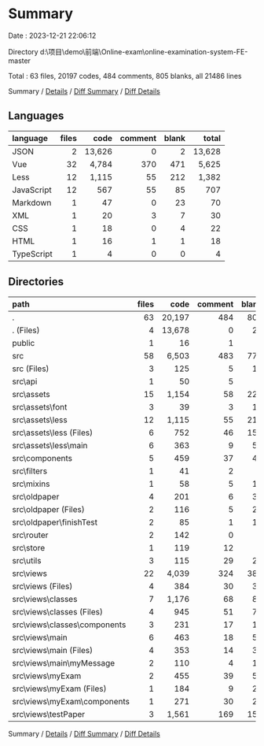 # Summary

Date : 2023-12-21 22:06:12

Directory d:\\项目\\demo\\前端\\Online-exam\\online-examination-system-FE-master

Total : 63 files,  20197 codes, 484 comments, 805 blanks, all 21486 lines

Summary / [Details](details.md) / [Diff Summary](diff.md) / [Diff Details](diff-details.md)

## Languages
| language | files | code | comment | blank | total |
| :--- | ---: | ---: | ---: | ---: | ---: |
| JSON | 2 | 13,626 | 0 | 2 | 13,628 |
| Vue | 32 | 4,784 | 370 | 471 | 5,625 |
| Less | 12 | 1,115 | 55 | 212 | 1,382 |
| JavaScript | 12 | 567 | 55 | 85 | 707 |
| Markdown | 1 | 47 | 0 | 23 | 70 |
| XML | 1 | 20 | 3 | 7 | 30 |
| CSS | 1 | 18 | 0 | 4 | 22 |
| HTML | 1 | 16 | 1 | 1 | 18 |
| TypeScript | 1 | 4 | 0 | 0 | 4 |

## Directories
| path | files | code | comment | blank | total |
| :--- | ---: | ---: | ---: | ---: | ---: |
| . | 63 | 20,197 | 484 | 805 | 21,486 |
| . (Files) | 4 | 13,678 | 0 | 27 | 13,705 |
| public | 1 | 16 | 1 | 1 | 18 |
| src | 58 | 6,503 | 483 | 777 | 7,763 |
| src (Files) | 3 | 125 | 5 | 17 | 147 |
| src\\api | 1 | 50 | 5 | 7 | 62 |
| src\\assets | 15 | 1,154 | 58 | 223 | 1,435 |
| src\\assets\\font | 3 | 39 | 3 | 11 | 53 |
| src\\assets\\less | 12 | 1,115 | 55 | 212 | 1,382 |
| src\\assets\\less (Files) | 6 | 752 | 46 | 154 | 952 |
| src\\assets\\less\\main | 6 | 363 | 9 | 58 | 430 |
| src\\components | 5 | 459 | 37 | 49 | 545 |
| src\\filters | 1 | 41 | 2 | 3 | 46 |
| src\\mixins | 1 | 58 | 5 | 17 | 80 |
| src\\oldpaper | 4 | 201 | 6 | 34 | 241 |
| src\\oldpaper (Files) | 2 | 116 | 5 | 22 | 143 |
| src\\oldpaper\\finishTest | 2 | 85 | 1 | 12 | 98 |
| src\\router | 2 | 142 | 0 | 9 | 151 |
| src\\store | 1 | 119 | 12 | 9 | 140 |
| src\\utils | 3 | 115 | 29 | 29 | 173 |
| src\\views | 22 | 4,039 | 324 | 380 | 4,743 |
| src\\views (Files) | 4 | 384 | 30 | 37 | 451 |
| src\\views\\classes | 7 | 1,176 | 68 | 89 | 1,333 |
| src\\views\\classes (Files) | 4 | 945 | 51 | 76 | 1,072 |
| src\\views\\classes\\components | 3 | 231 | 17 | 13 | 261 |
| src\\views\\main | 6 | 463 | 18 | 50 | 531 |
| src\\views\\main (Files) | 4 | 353 | 14 | 31 | 398 |
| src\\views\\main\\myMessage | 2 | 110 | 4 | 19 | 133 |
| src\\views\\myExam | 2 | 455 | 39 | 50 | 544 |
| src\\views\\myExam (Files) | 1 | 184 | 9 | 22 | 215 |
| src\\views\\myExam\\components | 1 | 271 | 30 | 28 | 329 |
| src\\views\\testPaper | 3 | 1,561 | 169 | 154 | 1,884 |

Summary / [Details](details.md) / [Diff Summary](diff.md) / [Diff Details](diff-details.md)